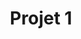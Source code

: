 ---
title: Projet 1
position_number: 2
parameters:
  - name:
    content:
content_markdown: |-
  # Objectif
  **Créer un CV en HTML5/CSS3 et le publier sur GitHub Pages.**
  {: .info }

  # Instructions
  **Créez une page HTML5** en utilisant des **balises sémantiques** qui contient les informations suivantes :
      - Une photo de profil
      - Un titre
      - Un paragraphe de présentation
      - Des informations de contact (adresse e-mail, numéro de téléphone, etc.)
      - Une liste de compétences
      - Une liste d’expériences professionnelles
      - Une liste de formations académiques
      - Une liste de centres d’intérêt
  {: .info }
  **Utilisez CSS3** pour mettre en forme votre page et la rendre responsive.
  {: .info }
  **Valider son code HTML5 et CSS** avec le service de validation du W3C.
  {: .info }
  **Créez un compte GitHub** si vous n’en avez pas déjà un.
  {: .info }
  **Créez un nouveau dépôt sur GitHub** pour votre CV.
  {: .info }
  **Publiez votre CV sur GitHub Pages.**
  {: .info }

  # Annexes
  [HTML5 Cheatsheet](https://websitesetup.org/html5-cheat-sheet/)  
  [CSS3 Cheatsheet](https://websitesetup.org/css3-cheat-sheet/)  
  [GitHub Pages Guide](https://guides.github.com/features/pages/)  
  {: .info }
left_code_blocks:
  - code_block: |-

    title:
    language:
---